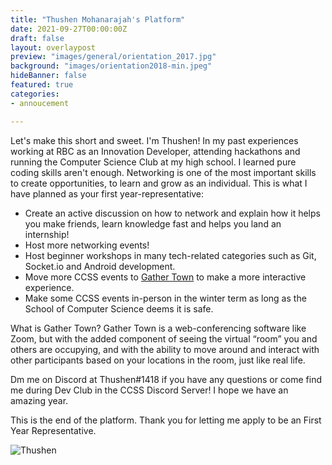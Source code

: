 ```yaml
---
title: "Thushen Mohanarajah's Platform"
date: 2021-09-27T00:00:00Z
draft: false
layout: overlaypost
preview: "images/general/orientation_2017.jpg"
background: "images/orientation2018-min.jpeg"
hideBanner: false
featured: true
categories:
- annoucement

---
```


Let's make this short and sweet. I'm Thushen! In my past experiences working at RBC as an Innovation Developer, attending hackathons and running the Computer Science Club at my high school. I learned pure coding skills aren't enough. Networking is one of the most important skills to create opportunities, to learn and grow as an individual. This is what I have planned as your first year-representative:

- Create an active discussion on how to network and explain how it helps you make friends, learn knowledge fast and helps you land an internship!
- Host more networking events!
- Host beginner workshops in many tech-related categories such as Git, Socket.io and Android development.
- Move more CCSS events to [Gather Town](https://www.gather.town/?utm_term=gather%20town&utm_campaign=Branded%20Search_Gather%20Town&utm_source=google&utm_medium=search&utm_content=499147839023&hsa_acc=5772092952&hsa_cam=12358653067&hsa_grp=121764253590&hsa_ad=499147839023&hsa_src=g&hsa_tgt=kwd-981544684057&hsa_kw=gather%20town&hsa_mt=e&hsa_net=adwords&hsa_ver=3&gclid=Cj0KCQjwtMCKBhDAARIsAG-2Eu9fmw4ThqtQhmJAl8YNSYalyedtwlDWCiwCB0bh_2XGeVOGq2YXU-AaAkWAEALw_wcB) to make a more interactive experience.
- Make some CCSS events in-person in the winter term as long as the School of Computer Science deems it is safe.

What is Gather Town? Gather Town is a web-conferencing software like Zoom, but with the added component of seeing the virtual “room” you and others are occupying, and with the ability to move around and interact with other participants based on your locations in the room, just like real life.

Dm me on Discord at Thushen#1418 if you have any questions or come find me during Dev Club in the CCSS Discord Server! I hope we have an amazing year.

This is the end of the platform. Thank you for letting me apply to be an First Year Representative.

![Thushen](/images/first_year_reps/2021/thushen.jpg)
